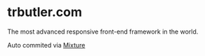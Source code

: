 # trbutler.com

The most advanced responsive front-end framework in the world.

Auto commited via [Mixture](http://mixture.io)